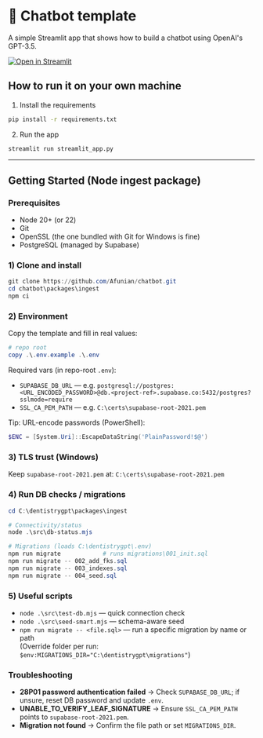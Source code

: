 # 💬 Chatbot template

A simple Streamlit app that shows how to build a chatbot using OpenAI's GPT-3.5.

[![Open in Streamlit](https://static.streamlit.io/badges/streamlit_badge_black_white.svg)](https://chatbot-template.streamlit.app/)

## How to run it on your own machine

1. Install the requirements

```bash
pip install -r requirements.txt
```

2. Run the app

```bash
streamlit run streamlit_app.py
```

---

## Getting Started (Node ingest package)

### Prerequisites
- Node 20+ (or 22)
- Git
- OpenSSL (the one bundled with Git for Windows is fine)
- PostgreSQL (managed by Supabase)

### 1) Clone and install
```powershell
git clone https://github.com/Afunian/chatbot.git
cd chatbot\packages\ingest
npm ci
```

### 2) Environment
Copy the template and fill in real values:

```powershell
# repo root
copy .\.env.example .\.env
```

Required vars (in repo-root `.env`):
- `SUPABASE_DB_URL` — e.g. `postgresql://postgres:<URL_ENCODED_PASSWORD>@db.<project-ref>.supabase.co:5432/postgres?sslmode=require`
- `SSL_CA_PEM_PATH` — e.g. `C:\certs\supabase-root-2021.pem`

Tip: URL-encode passwords (PowerShell):
```powershell
$ENC = [System.Uri]::EscapeDataString('PlainPassword!$@')
```

### 3) TLS trust (Windows)
Keep `supabase-root-2021.pem` at:
`C:\certs\supabase-root-2021.pem`

### 4) Run DB checks / migrations
```powershell
cd C:\dentistrygpt\packages\ingest

# Connectivity/status
node .\src\db-status.mjs

# Migrations (loads C:\dentistrygpt\.env)
npm run migrate            # runs migrations\001_init.sql
npm run migrate -- 002_add_fks.sql
npm run migrate -- 003_indexes.sql
npm run migrate -- 004_seed.sql
```

### 5) Useful scripts
- `node .\src\test-db.mjs` — quick connection check  
- `node .\src\seed-smart.mjs` — schema-aware seed  
- `npm run migrate -- <file.sql>` — run a specific migration by name or path  
  (Override folder per run: `$env:MIGRATIONS_DIR="C:\dentistrygpt\migrations"`)

### Troubleshooting
- **28P01 password authentication failed** → Check `SUPABASE_DB_URL`; if unsure, reset DB password and update `.env`.
- **UNABLE_TO_VERIFY_LEAF_SIGNATURE** → Ensure `SSL_CA_PEM_PATH` points to `supabase-root-2021.pem`.
- **Migration not found** → Confirm the file path or set `MIGRATIONS_DIR`.
